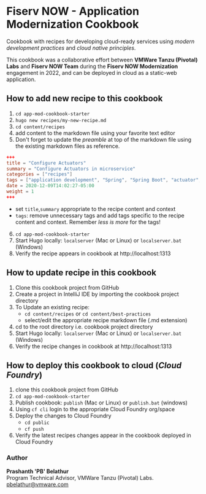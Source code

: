 # Fiserv NOW - Application Modernization Cookbook

Cookbook with recipes for developing cloud-ready services using _modern development practices_ and _cloud native principles_.


This cookbook was a collaborative effort between **VMWare Tanzu (Pivotal) Labs** and **Fiserv NOW Team** during the **Fiserv NOW Modernization** engagement in 2022, and can be deployed in cloud as a static-web application.

## How to add new recipe to this cookbook
1. `cd app-mod-cookbook-starter`
2. `hugo new recipes/my-new-recipe.md` 
3. `cd content/recipes`
4. add content to the markdown file using your favorite text editor
5. Don't forget to update the _preamble_ at top of the markdown file using the existing markdown files as reference.

```toml
+++
title = "Configure Actuators"
summary = "Configure Actuators in microservice"
categories = ["recipes"]
tags = ["application development", "Spring", "Spring Boot", "actuator", "endpoint", "health", "health check"]
date = 2020-12-09T14:02:27-05:00
weight = 1
+++
```
-  set `title`,`summary` appropriate to the recipe content and context 
- `tags`: remove unnecessary tags and add tags specific to the recipe content and context. Remember _less is more_ for the tags!
6. `cd app-mod-cookbook-starter`
7. Start Hugo locally: `localserver` (Mac or Linux) or `localserver.bat` (Windows)
6. Verify the recipe appears in cookbook at http://localhost:1313


## How to update recipe in this cookbook

1. Clone this cookbook project from GitHub
2. Create a project in IntelliJ IDE by importing the cookbook project directory
3. To Update an existing recipe:
   -  `cd content/recipes`  or `cd content/best-practices`
   - select/edit the appropriate recipe markdown file (.md extension) 
4. cd to the root directory i.e. cookbook project directory
5. Start Hugo locally: `localserver` (Mac or Linux) or `localserver.bat` (Windows)
6. Verify the recipe changes in cookbook at http://localhost:1313


## How to deploy this cookbook to cloud (_Cloud Foundry_)

1. clone this cookbook project from GitHub
2. `cd app-mod-cookbook-starter`
3. Publish cookbook: `publish`  (Mac or Linux) or `publish.bat` (windows)
4. Using `cf cli` login to the appropriate Cloud Foundry org/space
5. Deploy the changes to Cloud Foundry
   - `cd public`
   - `cf push`
6. Verify the latest recipes changes appear in the cookbook deployed in Cloud Foundry 

### Author
**Prashanth **'PB'** Belathur**    
Program Technical Advisor, VMWare Tanzu (Pivotal) Labs.  
pbelathur@vmware.com
